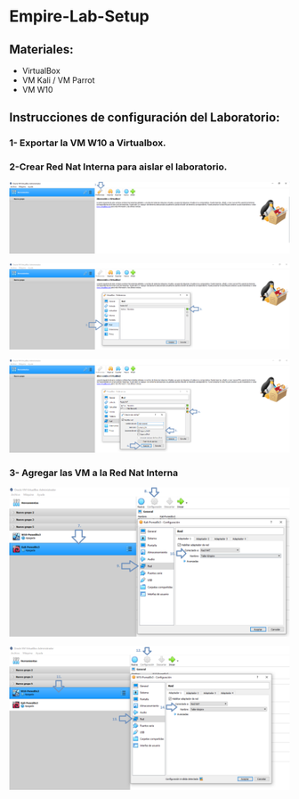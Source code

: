 # Empire-Lab-Setup

## Materiales:
* VirtualBox
* VM Kali / VM Parrot
* VM W10 

## Instrucciones de configuración del Laboratorio:

### 1- Exportar la VM W10 a Virtualbox.

### 2-Crear Red Nat Interna para aislar el laboratorio.
<p align="center">
<img src="Images/1.png"
</p>


<p align="center">
<img src="Images/2.png"
</p>


<p align="center">
<img src="Images/3.png"        
</p>



### 3- Agregar las VM a la Red Nat Interna

<p align="center">
<img src="Images/4.png"      
</p>

<p align="center">
<img src="Images/5.png"      
</p>



